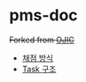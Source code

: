 # pms-doc

~~Forked from [OJIC](https://docs.google.com/document/d/1Df-4DwAUf-EwrA5K97Vt-ePWaOxHDhd9CkhGmGiV1c4/edit?usp=sharing)~~

- [채점 방식](./Judgement.md)
- [Task 구조](./Task.md)